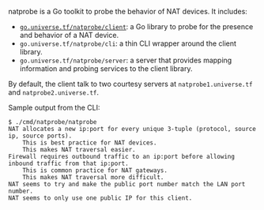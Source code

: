 natprobe is a Go toolkit to probe the behavior of NAT devices. It includes:

 - [`go.universe.tf/natprobe/client`](https://godoc.org/go.universe.tf/natprobe/client):
   a Go library to probe for the presence and behavior of a NAT
   device.
 - `go.universe.tf/natprobe/cli`: a thin CLI wrapper around the client
   library.
 - `go.universe.tf/natprobe/server`: a server that provides mapping
   information and probing services to the client library.

By default, the client talk to two courtesy servers at
`natprobe1.universe.tf` and `natprobe2.universe.tf`.

Sample output from the CLI:

```
$ ./cmd/natprobe/natprobe
NAT allocates a new ip:port for every unique 3-tuple (protocol, source ip, source ports).
    This is best practice for NAT devices.
    This makes NAT traversal easier.
Firewall requires outbound traffic to an ip:port before allowing inbound traffic from that ip:port.
    This is common practice for NAT gateways.
    This makes NAT traversal more difficult.
NAT seems to try and make the public port number match the LAN port number.
NAT seems to only use one public IP for this client.
```
